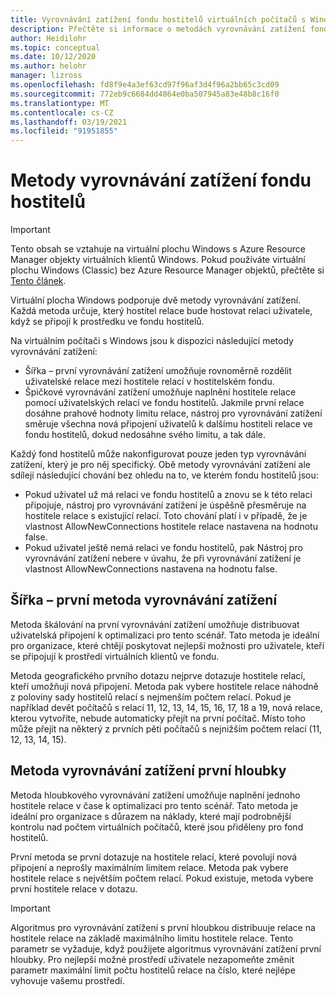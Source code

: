 ```yaml
---
title: Vyrovnávání zatížení fondu hostitelů virtuálních počítačů s Windows – Azure
description: Přečtěte si informace o metodách vyrovnávání zatížení fondu hostitelů pro prostředí virtuálních počítačů s Windows.
author: Heidilohr
ms.topic: conceptual
ms.date: 10/12/2020
ms.author: helohr
manager: lizross
ms.openlocfilehash: fd8f9e4a3ef63cd97f96af3d4f96a2bb65c3cd09
ms.sourcegitcommit: 772eb9c6684dd4864e0ba507945a83e48b8c16f0
ms.translationtype: MT
ms.contentlocale: cs-CZ
ms.lasthandoff: 03/19/2021
ms.locfileid: "91951855"
---
```

# <a name="host-pool-load-balancing-methods"></a>Metody vyrovnávání zatížení fondu hostitelů

>[!IMPORTANT]
>Tento obsah se vztahuje na virtuální plochu Windows s Azure Resource Manager objekty virtuálních klientů Windows. Pokud používáte virtuální plochu Windows (Classic) bez Azure Resource Manager objektů, přečtěte si [Tento článek](./virtual-desktop-fall-2019/host-pool-load-balancing-2019.md).

Virtuální plocha Windows podporuje dvě metody vyrovnávání zatížení. Každá metoda určuje, který hostitel relace bude hostovat relaci uživatele, když se připojí k prostředku ve fondu hostitelů.

Na virtuálním počítači s Windows jsou k dispozici následující metody vyrovnávání zatížení:

- Šířka – první vyrovnávání zatížení umožňuje rovnoměrně rozdělit uživatelské relace mezi hostitele relací v hostitelském fondu.
- Špičkové vyrovnávání zatížení umožňuje naplnění hostitele relace pomocí uživatelských relací ve fondu hostitelů. Jakmile první relace dosáhne prahové hodnoty limitu relace, nástroj pro vyrovnávání zatížení směruje všechna nová připojení uživatelů k dalšímu hostiteli relace ve fondu hostitelů, dokud nedosáhne svého limitu, a tak dále.

Každý fond hostitelů může nakonfigurovat pouze jeden typ vyrovnávání zatížení, který je pro něj specifický. Obě metody vyrovnávání zatížení ale sdílejí následující chování bez ohledu na to, ve kterém fondu hostitelů jsou:

- Pokud uživatel už má relaci ve fondu hostitelů a znovu se k této relaci připojuje, nástroj pro vyrovnávání zatížení je úspěšně přesměruje na hostitele relace s existující relací. Toto chování platí i v případě, že je vlastnost AllowNewConnections hostitele relace nastavena na hodnotu false.
- Pokud uživatel ještě nemá relaci ve fondu hostitelů, pak Nástroj pro vyrovnávání zatížení nebere v úvahu, že při vyrovnávání zatížení je vlastnost AllowNewConnections nastavena na hodnotu false.

## <a name="breadth-first-load-balancing-method"></a>Šířka – první metoda vyrovnávání zatížení

Metoda škálování na první vyrovnávání zatížení umožňuje distribuovat uživatelská připojení k optimalizaci pro tento scénář. Tato metoda je ideální pro organizace, které chtějí poskytovat nejlepší možnosti pro uživatele, kteří se připojují k prostředí virtuálních klientů ve fondu.

Metoda geografického prvního dotazu nejprve dotazuje hostitele relací, kteří umožňují nová připojení. Metoda pak vybere hostitele relace náhodně z poloviny sady hostitelů relací s nejmenším počtem relací. Pokud je například devět počítačů s relací 11, 12, 13, 14, 15, 16, 17, 18 a 19, nová relace, kterou vytvoříte, nebude automaticky přejít na první počítač. Místo toho může přejít na některý z prvních pěti počítačů s nejnižším počtem relací (11, 12, 13, 14, 15).

## <a name="depth-first-load-balancing-method"></a>Metoda vyrovnávání zatížení první hloubky

Metoda hloubkového vyrovnávání zatížení umožňuje naplnění jednoho hostitele relace v čase k optimalizaci pro tento scénář. Tato metoda je ideální pro organizace s důrazem na náklady, které mají podrobnější kontrolu nad počtem virtuálních počítačů, které jsou přiděleny pro fond hostitelů.

První metoda se první dotazuje na hostitele relací, které povolují nová připojení a neprošly maximálním limitem relace. Metoda pak vybere hostitele relace s největším počtem relací. Pokud existuje, metoda vybere první hostitele relace v dotazu.

>[!IMPORTANT]
>Algoritmus pro vyrovnávání zatížení s první hloubkou distribuuje relace na hostitele relace na základě maximálního limitu hostitele relace. Tento parametr se vyžaduje, když použijete algoritmus vyrovnávání zatížení první hloubky. Pro nejlepší možné prostředí uživatele nezapomeňte změnit parametr maximální limit počtu hostitelů relace na číslo, které nejlépe vyhovuje vašemu prostředí.